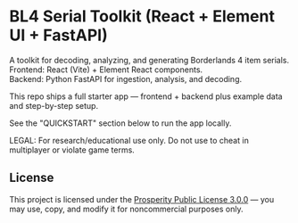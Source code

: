 # BL4 Serial Toolkit (React + Element UI + FastAPI)

A toolkit for decoding, analyzing, and generating Borderlands 4 item serials.  
Frontend: React (Vite) + Element React components.  
Backend: Python FastAPI for ingestion, analysis, and decoding.

This repo ships a full starter app — frontend + backend plus example data and step-by-step setup.

See the "QUICKSTART" section below to run the app locally.

LEGAL: For research/educational use only. Do not use to cheat in multiplayer or violate game terms.

## License
This project is licensed under the [Prosperity Public License 3.0.0](https://prosperitylicense.com/versions/3.0.0) — 
you may use, copy, and modify it for noncommercial purposes only.
